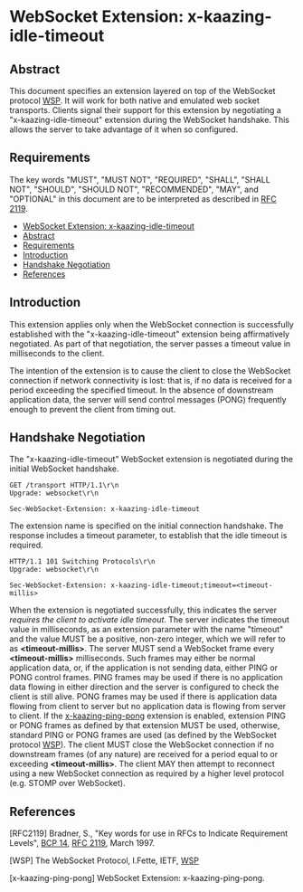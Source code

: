 # <a name="ws-ext">WebSocket Extension: x-kaazing-idle-timeout</a>

## Abstract

This document specifies an extension layered on top of the WebSocket protocol [WSP](#references). It will work for both native and emulated web socket transports. Clients signal their support for this extension by negotiating a "x-kaazing-idle-timeout" extension during the WebSocket handshake. This allows the server to take advantage of it when so configured.

## Requirements

The key words "MUST", "MUST NOT", "REQUIRED", "SHALL", "SHALL NOT", "SHOULD", "SHOULD NOT", "RECOMMENDED", "MAY", and "OPTIONAL" in this document are to be interpreted as described in [RFC 2119](https://tools.ietf.org/html/rfc2119).

* [WebSocket Extension: x-kaazing-idle-timeout](#ws-ext)
* [Abstract](#abstract)
* [Requirements](#requirements)
* [Introduction](#introduction)
* [Handshake Negotiation](#handshake-negotiation)
* [References](#references)

## Introduction

This extension applies only when the WebSocket connection is successfully established with the "x-kaazing-idle-timeout" extension being affirmatively negotiated. As part of that negotiation, the server passes a timeout value in milliseconds to the client. 

The intention of the extension is to cause the client to close the WebSocket connection if network connectivity is lost: that is, if no data is received for a period exceeding the specified timeout. In the absence of downstream application data, the server will send control messages (PONG) frequently enough to prevent the client from timing out.

## Handshake Negotiation

The "x-kaazing-idle-timeout" WebSocket extension is negotiated during the initial WebSocket handshake.

```
GET /transport HTTP/1.1\r\n
Upgrade: websocket\r\n

Sec-WebSocket-Extension: x-kaazing-idle-timeout

```

The extension name is specified on the initial connection handshake. The response includes a timeout parameter, to establish that the idle timeout is required.

```
HTTP/1.1 101 Switching Protocols\r\n
Upgrade: websocket\r\n

Sec-WebSocket-Extension: x-kaazing-idle-timeout;timeout=<timeout-millis>

```

When the extension is negotiated successfully, this indicates the server _requires the client to activate idle timeout_. The server indicates the timeout value in milliseconds, as an extension parameter with the name "timeout" and the value MUST be a positive, non-zero integer, which we will refer to as **\<timeout-millis\>**. The server MUST send a WebSocket frame every **\<timeout-millis\>** milliseconds. Such frames may either be normal application data, or, if the application is not sending data, either PING or PONG control frames. PING frames may be used if there is no application data flowing in either direction and the server is configured to check the client is still alive. PONG frames may be used if there is application data flowing from client to server but no application data is flowing from server to client. If the [x-kaazing-ping-pong](#ws-ext) extension is enabled, extension PING or PONG frames as defined by that extension MUST be used, otherwise, standard PING or PONG frames are used (as defined by the WebSocket protocol [WSP](http://tools.ietf.org/html/rfc6455)). The client MUST close the WebSocket connection if no downstream frames (of any nature) are received for a period equal to or exceeding **\<timeout-millis\>**.  The client MAY then attempt to reconnect using a new WebSocket connection as required by a higher level protocol (e.g. STOMP over WebSocket).

## References

[RFC2119]  Bradner, S., "Key words for use in RFCs to Indicate Requirement Levels", [BCP 14](https://tools.ietf.org/html/bcp14), [RFC 2119](https://tools.ietf.org/html/rfc2119), March 1997.

[WSP] The WebSocket Protocol, I.Fette, IETF, [WSP](http://tools.ietf.org/html/rfc6455)

[x-kaazing-ping-pong] WebSocket Extension: x-kaazing-ping-pong.
